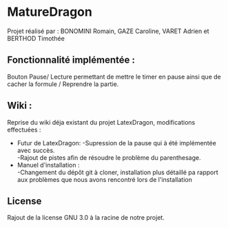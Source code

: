 # MatureDragon
Projet réalisé par : BONOMINI Romain, GAZE Caroline, VARET Adrien et BERTHOD Timothée

## Fonctionnalité implémentée :  
Bouton Pause/ Lecture permettant de mettre le timer en pause ainsi que de cacher la formule / Reprendre la partie.

## Wiki :
Reprise du wiki déja existant du projet LatexDragon, modifications effectuées :  
  - Futur de LatexDragon: 
      -Supression de la pause qui à été implémentée avec succès.  
      -Rajout de pistes afin de résoudre le problème du parenthesage.
  - Manuel d'installation :  
      -Changement du dépôt git à cloner, installation plus détaillé pa rapport aux problèmes que nous avons rencontré lors de l'installation
      
      
      
## License
Rajout de la license GNU 3.0 à la racine de notre projet.
      
